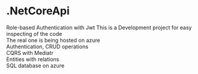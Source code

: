 # .NetCoreApi
Role-based Authentication with Jwt
This is a Development project for easy inspecting of the code
<br>
The real one is being hosted on azure <br>
Authentication, CRUD operations <br>
CQRS with Mediatr<br>
Entities with relations<br>
SQL database on azure
